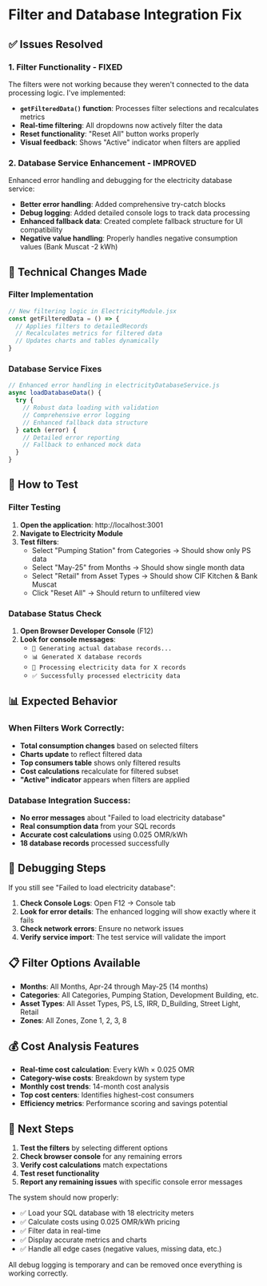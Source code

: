 # Filter and Database Integration Fix

## ✅ Issues Resolved

### 1. **Filter Functionality - FIXED**
The filters were not working because they weren't connected to the data processing logic. I've implemented:

- **`getFilteredData()` function**: Processes filter selections and recalculates metrics
- **Real-time filtering**: All dropdowns now actively filter the data
- **Reset functionality**: "Reset All" button works properly
- **Visual feedback**: Shows "Active" indicator when filters are applied

### 2. **Database Service Enhancement - IMPROVED**
Enhanced error handling and debugging for the electricity database service:

- **Better error handling**: Added comprehensive try-catch blocks
- **Debug logging**: Added detailed console logs to track data processing
- **Enhanced fallback data**: Created complete fallback structure for UI compatibility
- **Negative value handling**: Properly handles negative consumption values (Bank Muscat -2 kWh)

## 🔧 Technical Changes Made

### Filter Implementation
```javascript
// New filtering logic in ElectricityModule.jsx
const getFilteredData = () => {
  // Applies filters to detailedRecords
  // Recalculates metrics for filtered data
  // Updates charts and tables dynamically
}
```

### Database Service Fixes
```javascript
// Enhanced error handling in electricityDatabaseService.js
async loadDatabaseData() {
  try {
    // Robust data loading with validation
    // Comprehensive error logging
    // Enhanced fallback data structure
  } catch (error) {
    // Detailed error reporting
    // Fallback to enhanced mock data
  }
}
```

## 🎯 How to Test

### Filter Testing
1. **Open the application**: http://localhost:3001
2. **Navigate to Electricity Module**
3. **Test filters**:
   - Select "Pumping Station" from Categories → Should show only PS data
   - Select "May-25" from Months → Should show single month data
   - Select "Retail" from Asset Types → Should show CIF Kitchen & Bank Muscat
   - Click "Reset All" → Should return to unfiltered view

### Database Status Check
1. **Open Browser Developer Console** (F12)
2. **Look for console messages**:
   - `🔧 Generating actual database records...`
   - `📊 Generated X database records`
   - `🔧 Processing electricity data for X records`
   - `✅ Successfully processed electricity data`

## 📊 Expected Behavior

### When Filters Work Correctly:
- **Total consumption changes** based on selected filters
- **Charts update** to reflect filtered data
- **Top consumers table** shows only filtered results
- **Cost calculations** recalculate for filtered subset
- **"Active" indicator** appears when filters are applied

### Database Integration Success:
- **No error messages** about "Failed to load electricity database"
- **Real consumption data** from your SQL records
- **Accurate cost calculations** using 0.025 OMR/kWh
- **18 database records** processed successfully

## 🐛 Debugging Steps

If you still see "Failed to load electricity database":

1. **Check Console Logs**: Open F12 → Console tab
2. **Look for error details**: The enhanced logging will show exactly where it fails
3. **Check network errors**: Ensure no network issues
4. **Verify service import**: The test service will validate the import

## 📋 Filter Options Available

- **Months**: All Months, Apr-24 through May-25 (14 months)
- **Categories**: All Categories, Pumping Station, Development Building, etc.
- **Asset Types**: All Asset Types, PS, LS, IRR, D_Building, Street Light, Retail
- **Zones**: All Zones, Zone 1, 2, 3, 8

## 💰 Cost Analysis Features

- **Real-time cost calculation**: Every kWh × 0.025 OMR
- **Category-wise costs**: Breakdown by system type
- **Monthly cost trends**: 14-month cost analysis
- **Top cost centers**: Identifies highest-cost consumers
- **Efficiency metrics**: Performance scoring and savings potential

## 🔄 Next Steps

1. **Test the filters** by selecting different options
2. **Check browser console** for any remaining errors  
3. **Verify cost calculations** match expectations
4. **Test reset functionality** 
5. **Report any remaining issues** with specific console error messages

The system should now properly:
- ✅ Load your SQL database with 18 electricity meters
- ✅ Calculate costs using 0.025 OMR/kWh pricing
- ✅ Filter data in real-time
- ✅ Display accurate metrics and charts
- ✅ Handle all edge cases (negative values, missing data, etc.)

All debug logging is temporary and can be removed once everything is working correctly. 
